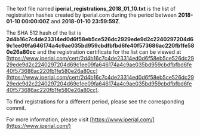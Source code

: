 The text file named **iperial_registrations_2018_01_10.txt** is the list of registration hashes created by iperial.com during the period between **2018-01-10 00:00:00Z** and **2018-01-10 23:59:59Z**.

The SHA 512 hash of the list is **2d4b16c7c4de23314ed0d6f58eb5ce526dc2929ede9d2c2240297204d69c1ee09fa646174a4c9ae035bd959cbdfbfbd6fe40f573686ac220fb1fe580e26a80cc** and the registration certificate for the list can be viewed at [https://www.iperial.com/cert/2d4b16c7c4de23314ed0d6f58eb5ce526dc2929ede9d2c2240297204d69c1ee09fa646174a4c9ae035bd959cbdfbfbd6fe40f573686ac220fb1fe580e26a80cc](https://www.iperial.com/cert/2d4b16c7c4de23314ed0d6f58eb5ce526dc2929ede9d2c2240297204d69c1ee09fa646174a4c9ae035bd959cbdfbfbd6fe40f573686ac220fb1fe580e26a80cc).

To find registrations for a different period, please see the corresponding commit.

For more information, please visit [https://www.iperial.com/](https://www.iperial.com/)
